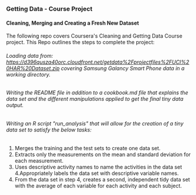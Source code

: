 ### Getting Data - Course Project
#### Cleaning, Merging and Creating a Fresh New Dataset

The following repo covers Coursera's Cleaning and Getting Data Course project. This Repo outlines the steps to complete the project:

###### Loading data from: https://d396qusza40orc.cloudfront.net/getdata%2Fprojectfiles%2FUCI%20HAR%20Dataset.zip covering Samsung Galancy Smart Phone data in a working directory.
###### Writing the README file in addition to a cookbook.md file that explains the data set and the different manipulations applied to get the final tiny data output.
###### Writing an R script "run_analysis" that will allow for the creation of a tiny data set  to satisfy the below tasks:

1. Merges the training and the test sets to create one data set.
2. Extracts only the measurements on the mean and standard deviation for each measurement. 
3. Uses descriptive activity names to name the activities in the data set
4.Appropriately labels the data set with descriptive variable names. 
5. From the data set in step 4, creates a second, independent tidy data set with the average of each variable for each activity and each subject.

